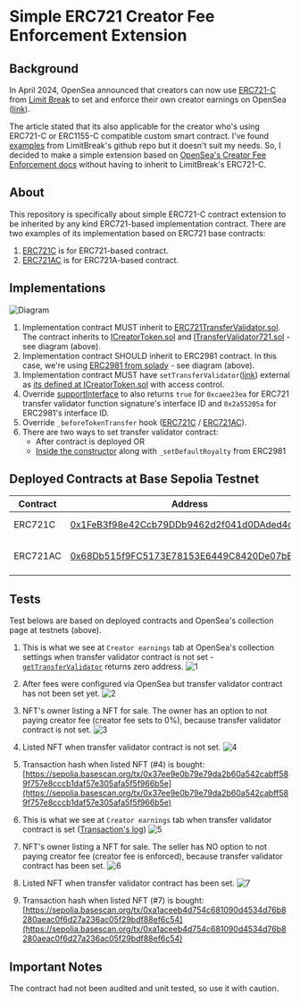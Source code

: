 # Simple ERC721 Creator Fee Enforcement Extension

## Background
In April 2024, OpenSea announced that creators can now use [ERC721-C](https://github.com/limitbreakinc/creator-token-contracts/tree/main) from [Limit Break](https://limitbreak.com/index.html) to set and enforce their own creator earnings on OpenSea ([link](https://opensea.io/blog/articles/creator-earnings-erc721-c-compatibility-on-opensea)).

The article stated that its also applicable for the creator who's using ERC721-C or ERC1155-C compatible custom smart contract. I've found [examples](https://github.com/limitbreakinc/creator-token-contracts/tree/main/contracts/examples) from LimitBreak's github repo but it doesn't suit my needs. So, I decided to make a simple extension based on [OpenSea's Creator Fee Enforcement docs](https://docs.opensea.io/docs/creator-fee-enforcement) without having to inherit to LimitBreak's ERC721-C.

## About
This repository is specifically about simple ERC721-C contract extension to be inherited by any kind ERC721-based implementation contract. There are two examples of its implementation based on ERC721 base contracts:
1. [ERC721C](https://github.com/0xkuwabatake/simple-ERC721C-extension/blob/main/src/examples/ERC721C.sol) is for ERC721-based contract.
2. [ERC721AC](https://github.com/0xkuwabatake/simple-ERC721C-extension/blob/main/src/examples/ERC721AC.sol) is for ERC721A-based contract.

## Implementations
![Diagram](images/0_diagram.png)

1. Implementation contract MUST inherit to [ERC721TransferValidator.sol](https://github.com/0xkuwabatake/simple-ERC721C-extension/blob/main/src/extensions/ERC721TransferValidator.sol). The contract inherits to [ICreatorToken.sol](https://github.com/0xkuwabatake/simple-ERC721C-extension/blob/main/src/interfaces/ICreatorToken.sol) and [ITransferValidator721.sol](https://github.com/0xkuwabatake/simple-ERC721C-extension/blob/main/src/interfaces/ITransferValidator721.sol) - see diagram (above).
2. Implementation contract SHOULD inherit to ERC2981 contract. In this case, we're using [ERC2981 from solady](https://github.com/Vectorized/solady/blob/main/src/tokens/ERC2981.sol) - see diagram (above).
3. Implementation contract MUST have `setTransferValidator`([link](https://github.com/0xkuwabatake/simple-ERC721C-extension/blob/main/src/examples/ERC721C.sol#L55)) external as [its defined at ICreatorToken.sol](https://github.com/0xkuwabatake/simple-ERC721C-extension/blob/main/src/interfaces/ICreatorToken.sol#L26) with access control.
3. Override [supportInterface](https://github.com/0xkuwabatake/simple-ERC721C-extension/blob/main/src/examples/ERC721C.sol#L64) to also returns `true` for `0xcaee23ea` for ERC721 transfer validator function signature's interface ID and `0x2a55205a` for ERC2981's interface ID.
4. Override `_beforeTokenTransfer` hook ([ERC721C](https://github.com/0xkuwabatake/simple-ERC721C-extension/blob/main/src/examples/ERC721C.sol#L100) / [ERC721AC](https://github.com/0xkuwabatake/simple-ERC721C-extension/blob/main/src/examples/ERC721AC.sol#L95)).
5. There are two ways to set transfer validator contract:
    - After contract is deployed OR
    - [Inside the constructor](https://github.com/0xkuwabatake/simple-ERC721C-extension/blob/main/src/examples/ERC721AC.sol#L30) along with `_setDefaultRoyalty` from ERC2981

## Deployed Contracts at Base Sepolia Testnet

| Contract | Address                                                                                                                       | OpenSea(testnets)
|----------|-------------------------------------------------------------------------------------------------------------------------------|-------------------------------------------------------------------------------------------|
| ERC721C  | [0x1FeB3f98e42Ccb79DDb9462d2f041d0DAded4c05](https://sepolia.basescan.org/address/0x1feb3f98e42ccb79ddb9462d2f041d0daded4c05) | [Simple-ERC721C-Example](https://testnets.opensea.io/collection/simple-erc721c-example)   |
| ERC721AC | [0x68Db515f9FC5173E78153E6449C8420De07bEE02](https://sepolia.basescan.org/address/0x68db515f9fc5173e78153e6449c8420de07bee02) | [Simple-ERC721AC-Example](https://testnets.opensea.io/collection/simple-erc721ac-example) |

## Tests

Test belows are based on deployed contracts and OpenSea's collection page at testnets (above).

1. This is what we see at `Creator earnings` tab at OpenSea's collection settings when transfer validator contract is not set - [`getTransferValidator`](https://github.com/0xkuwabatake/simple-ERC721C-extension/blob/main/src/extensions/ERC721TransferValidator.sol#L38) returns zero address.
![1](images/1_when-fees-are-not-configured-but-enforceable.png)

2. After fees were configured via OpenSea but transfer validator contract has not been set yet.
![2](images/2_fees-were-configured-but-NOT-enforced.png)

3. NFT's owner listing a NFT for sale. The owner has an option to not paying creator fee (creator fee sets to 0%), because transfer validator contract is not set.
![3](images/3_list-for-sale-when-fees-are-NOT-enforced.png)

4. Listed NFT when transfer validator contract is not set.
![4](images/4_listed-nft-when-fees-are-NOT-enforced.png)

5. Transaction hash when listed NFT (#4) is bought:
[https://sepolia.basescan.org/tx/0x37ee9e0b79e79da2b60a542cabff589f757e8cccb1daf57e305afa5f5f966b5e](https://sepolia.basescan.org/tx/0x37ee9e0b79e79da2b60a542cabff589f757e8cccb1daf57e305afa5f5f966b5e)

6. This is what we see at `Creator earnings` tab when transfer validator contract is set ([Transaction's log](https://sepolia.basescan.org/tx/0xc6c49bf3694974fd82e35c5a69434f9fdd09078086aae8973ae925aaacdcbf42#eventlog))
![5](images/5_after-transfer-validator-was-set.png)

7. NFT's owner listing a NFT for sale. The seller has NO option to not paying creator fee (creator fee is enforced), because transfer validator contract has been set.
![6](images/6_list-for-sale-when-fees-are-enforced.png)

8. Listed NFT when transfer validator contract has been set.
![7](images/7_listed-nft-when-fees-are-enforced.png)

9. Transaction hash when listed NFT (#7) is bought:
[https://sepolia.basescan.org/tx/0xa1aceeb4d754c681090d4534d76b8280aeac0f6d27a236ac05f29bdf88ef6c54](https://sepolia.basescan.org/tx/0xa1aceeb4d754c681090d4534d76b8280aeac0f6d27a236ac05f29bdf88ef6c54)


## Important Notes
The contract had not been audited and unit tested, so use it with caution.